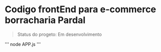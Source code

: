 # Codigo frontEnd para e-commerce borracharia Pardal

> Status do progeto: Em desenvolvimento

'''
node APP.js
'''
